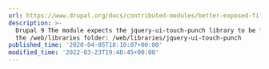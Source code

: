 ```yaml
---
url: https://www.drupal.org/docs/contributed-modules/better-exposed-filters
description: >-
  Drupal 9 The module expects the jquery-ui-touch-punch library to be found in
  the /web/libraries folder: /web/libraries/jquery-ui-touch-punch
published_time: '2020-04-05T18:10:07+00:00'
modified_time: '2022-03-23T19:48:45+00:00'
---
```

